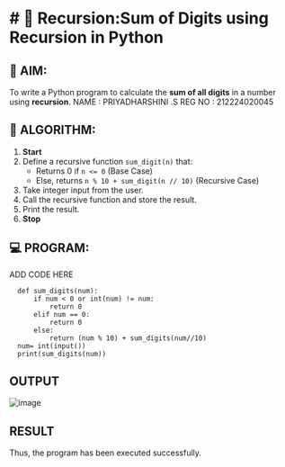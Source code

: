 # # 🔁 Recursion:Sum of Digits using Recursion in Python

## 🎯 AIM:
To write a Python program to calculate the **sum of all digits** in a number using **recursion**.
NAME : PRIYADHARSHINI .S
REG NO : 212224020045
## 🧠 ALGORITHM:

1. **Start**
2. Define a recursive function `sum_digit(n)` that:
   - Returns 0 if `n <= 0` (Base Case)
   - Else, returns `n % 10 + sum_digit(n // 10)` (Recursive Case)
3. Take integer input from the user.
4. Call the recursive function and store the result.
5. Print the result.
6. **Stop**

## 💻 PROGRAM:

ADD CODE HERE
```
  def sum_digits(num):
      if num < 0 or int(num) != num:
          return 0
      elif num == 0:
          return 0
      else:
          return (num % 10) + sum_digits(num//10)
  num= int(input())
  print(sum_digits(num))
```
## OUTPUT
![image](https://github.com/user-attachments/assets/3caee1a3-8400-4c5c-9907-f19ec1dc2741)

## RESULT
Thus, the program has been executed successfully.
